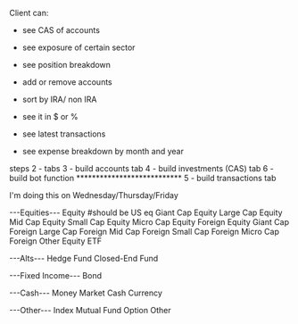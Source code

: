 Client can:

- see CAS of accounts
- see exposure of certain sector
- see position breakdown
- add or remove accounts
- sort by IRA/ non IRA
- see it in $ or %

- see latest transactions
- see expense breakdown by month and year

steps
2 - tabs
3 - build accounts tab
4 - build investments (CAS) tab
6 - build bot function ***************************
5 - build transactions tab

I'm doing this on Wednesday/Thursday/Friday

---Equities---
Equity #should be US eq
Giant Cap Equity
Large Cap Equity
Mid Cap Equity
Small Cap Equity
Micro Cap Equity
Foreign Equity
Giant Cap Foreign
Large Cap Foreign
Mid Cap Foreign
Small Cap Foreign
Micro Cap Foreign
Other Equity
ETF

---Alts---
Hedge Fund
Closed-End Fund

---Fixed Income---
Bond

---Cash---
Money Market
Cash
Currency

---Other---
Index
Mutual Fund
Option
Other


